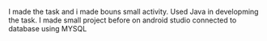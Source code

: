 I made the task and i made bouns small activity.
Used Java in developming the task.
I made small project before on android studio connected to database using MYSQL
